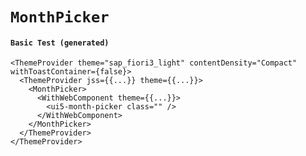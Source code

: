 # `MonthPicker`

#### `Basic Test (generated)`

```
<ThemeProvider theme="sap_fiori3_light" contentDensity="Compact" withToastContainer={false}>
  <ThemeProvider jss={{...}} theme={{...}}>
    <MonthPicker>
      <WithWebComponent theme={{...}}>
        <ui5-month-picker class="" />
      </WithWebComponent>
    </MonthPicker>
  </ThemeProvider>
</ThemeProvider>
```

